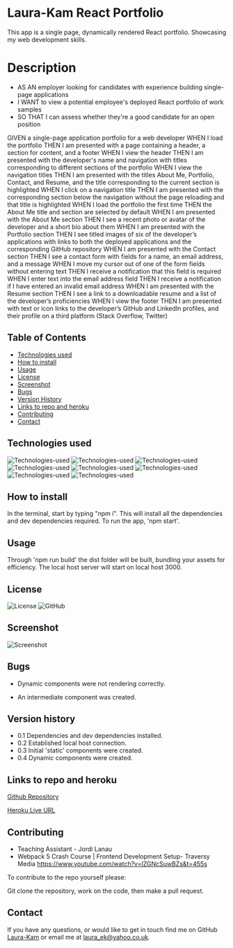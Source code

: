 # Laura-Kam React Portfolio

This app is a single page, dynamically rendered React portfolio. Showcasing my web development skills.

# Description

- AS AN employer looking for candidates with experience building single-page applications
- I WANT to view a potential employee's deployed React portfolio of work samples
- SO THAT I can assess whether they're a good candidate for an open position

GIVEN a single-page application portfolio for a web developer
WHEN I load the portfolio
THEN I am presented with a page containing a header, a section for content, and a footer
WHEN I view the header
THEN I am presented with the developer's name and navigation with titles corresponding to different sections of the portfolio
WHEN I view the navigation titles
THEN I am presented with the titles About Me, Portfolio, Contact, and Resume, and the title corresponding to the current section is highlighted
WHEN I click on a navigation title
THEN I am presented with the corresponding section below the navigation without the page reloading and that title is highlighted
WHEN I load the portfolio the first time
THEN the About Me title and section are selected by default
WHEN I am presented with the About Me section
THEN I see a recent photo or avatar of the developer and a short bio about them
WHEN I am presented with the Portfolio section
THEN I see titled images of six of the developer’s applications with links to both the deployed applications and the corresponding GitHub repository
WHEN I am presented with the Contact section
THEN I see a contact form with fields for a name, an email address, and a message
WHEN I move my cursor out of one of the form fields without entering text
THEN I receive a notification that this field is required
WHEN I enter text into the email address field
THEN I receive a notification if I have entered an invalid email address
WHEN I am presented with the Resume section
THEN I see a link to a downloadable resume and a list of the developer’s proficiencies
WHEN I view the footer
THEN I am presented with text or icon links to the developer’s GitHub and LinkedIn profiles, and their profile on a third platform (Stack Overflow, Twitter)

## Table of Contents

- [Technologies used](#technologies-used)
- [How to install](#how-to-install)
- [Usage](#usage)
- [License](#license)
- [Screenshot](#screenshot)
- [Bugs](#bugs)
- [Version History](#Version-history)
- [Links to repo and heroku](#links-to-repo-and-heroku)
- [Contributing](#contributing)
- [Contact](#contact)

## Technologies used

![Technologies-used](https://img.shields.io/badge/-Git-F05032?logo=Git&logoColor=white)
![Technologies-used](https://img.shields.io/badge/-JavaScript-007396?logo=JavaScript&logoColor=white)
![Technologies-used](https://img.shields.io/badge/-npm-CB3837?logo=npm&logoColor=white)
![Technologies-used](https://img.shields.io/badge/-Express-000000?logo=Express&logoColor=white)
![Technologies-used](https://img.shields.io/badge/-ReactJs-61DAFB?logo=react&logoColor=white&style=for-the-badge)
![Technologies-used](https://img.shields.io/badge/-HTML5-E34F26?logo=HTML5&logoColor=white)
![Technologies-used](https://img.shields.io/badge/-Node.js-339933?logo=Node.js&logoColor=white)
![Technologies-used](https://img.shields.io/badge/-Webpack-8DD6F9?logo=Webpack&logoColor=white)

## How to install

In the terminal, start by typing "npm i". This will install all the dependencies and dev dependencies required. To run the app, 'npm start'.

## Usage

Through 'npm run build' the dist folder will be built, bundling your assets for efficiency. The local host server will start on local host 3000.

## License

![License](https://img.shields.io/badge/license-MIT-blue.svg)
![GitHub](https://img.shields.io/badge/-GitHub-181717?logo=GitHub&logoColor=white)

## Screenshot

![Screenshot](https://github.com/Laura-Kam/laura-kam-react-portfolio/issues/1#issue-1458230333)

## Bugs

- Dynamic components were not rendering correctly.

- An intermediate component was created.

## Version history

- 0.1 Dependencies and dev dependencies installed.
- 0.2 Established local host connection.
- 0.3 Initial 'static' components were created.
- 0.4 Dynamic components were created.

## Links to repo and heroku

[Github Repository](https://github.com/Laura-Kam/laura-kam-react-portfolio/issues/new)

[Heroku Live URL](https://laura-kam.github.io/laura-kam-react-portfolio/)

## Contributing

- Teaching Assistant - Jordi Lanau
- Webpack 5 Crash Course | Frontend Development Setup- Traversy Media https://www.youtube.com/watch?v=IZGNcSuwBZs&t=455s

To contribute to the repo yourself please:

Git clone the repository, work on the code, then make a pull request.

## Contact

If you have any questions, or would like to get in touch find me on GitHub [Laura-Kam](https://github.com/Laura-Kam)
or email me at laura_ek@yahoo.co.uk.
